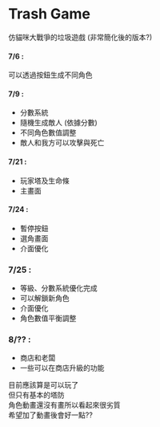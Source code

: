 # Trash Game
仿貓咪大戰爭的垃圾遊戲 (非常簡化後的版本?)


#### 7/6 :
可以透過按鈕生成不同角色
#### 7/9 :
- 分數系統
- 隨機生成敵人 (依據分數)
- 不同角色數值調整
- 敵人和我方可以攻擊與死亡

#### 7/21 :
- 玩家塔及生命條
- 主畫面

#### 7/24 :
- 暫停按鈕
- 選角畫面
- 介面優化

### 7/25 :
- 等級、分數系統優化完成
- 可以解鎖新角色
- 介面優化
- 角色數值平衡調整

### 8/?? :
- 商店和老闆
- 一些可以在商店升級的功能

目前應該算是可以玩了  
但只有基本的塔防  
角色動畫還沒有畫所以看起來很劣質  
希望加了動畫後會好一點??

